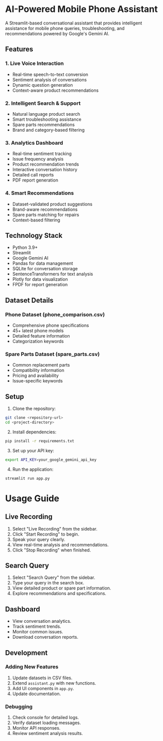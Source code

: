 # AI-Powered Mobile Phone Assistant

A Streamlit-based conversational assistant that provides intelligent assistance for mobile phone queries, troubleshooting, and recommendations powered by Google's Gemini AI.

## Features

### 1. Live Voice Interaction
- Real-time speech-to-text conversion
- Sentiment analysis of conversations
- Dynamic question generation
- Context-aware product recommendations

### 2. Intelligent Search & Support
- Natural language product search
- Smart troubleshooting assistance
- Spare parts recommendations
- Brand and category-based filtering

### 3. Analytics Dashboard
- Real-time sentiment tracking
- Issue frequency analysis
- Product recommendation trends
- Interactive conversation history
- Detailed call reports
- PDF report generation

### 4. Smart Recommendations
- Dataset-validated product suggestions
- Brand-aware recommendations
- Spare parts matching for repairs
- Context-based filtering

## Technology Stack

- Python 3.9+
- Streamlit
- Google Gemini AI
- Pandas for data management
- SQLite for conversation storage
- SentenceTransformers for text analysis
- Plotly for data visualization
- FPDF for report generation

## Dataset Details

### Phone Dataset (phone_comparison.csv)
- Comprehensive phone specifications
- 45+ latest phone models
- Detailed feature information
- Categorization keywords

### Spare Parts Dataset (spare_parts.csv)
- Common replacement parts
- Compatibility information
- Pricing and availability
- Issue-specific keywords

## Setup

1. Clone the repository:
```bash
git clone <repository-url>
cd <project-directory>
```
2. Install dependencies:
```bash
pip install -r requirements.txt
```
3. Set up your API key:
```bash
export API_KEY=your_google_gemini_api_key
```
4. Run the application:
```bash
streamlit run app.py
```

# Usage Guide

## Live Recording
1. Select "Live Recording" from the sidebar.
2. Click "Start Recording" to begin.
3. Speak your query clearly.
4. View real-time analysis and recommendations.
5. Click "Stop Recording" when finished.

## Search Query
1. Select "Search Query" from the sidebar.
2. Type your query in the search box.
3. View detailed product or spare part information.
4. Explore recommendations and specifications.

## Dashboard
- View conversation analytics.
- Track sentiment trends.
- Monitor common issues.
- Download conversation reports.

## Development

### Adding New Features
1. Update datasets in CSV files.
2. Extend `assistant.py` with new functions.
3. Add UI components in `app.py`.
4. Update documentation.

### Debugging
1. Check console for detailed logs.
2. Verify dataset loading messages.
3. Monitor API responses.
4. Review sentiment analysis results.

